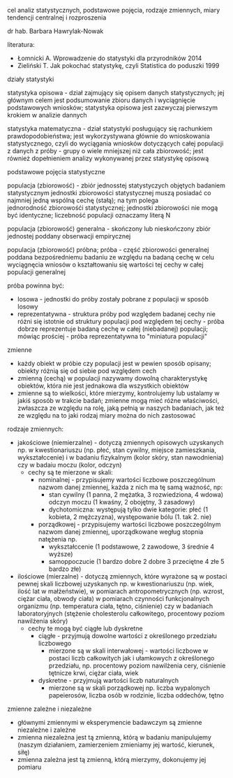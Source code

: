 cel analiz statystycznych, podstawowe pojęcia, rodzaje zmiennych, miary tendencji centralnej i rozproszenia

dr hab. Barbara Hawrylak-Nowak

literatura:

- Łomnicki A. Wprowadzenie do statystyki dla przyrodników 2014
- Zieliński T. Jak pokochać statystykę, czyli Statistica do poduszki 1999

działy statystyki

statystyka opisowa - dział zajmujący się opisem danych statystycznych; jej głównym celem jest podsumowanie zbioru danych i wyciągnięcie podstawowych wniosków; statystyka opisowa jest zazwyczaj pierwszym krokiem w analizie dannych

statystyka matematyczna - dział statystyki posługujący się rachunkiem prawdopodobieństwa; jest wykorzystywana głównie do wnioskowania statystycznego, czyli do wyciągania wniosków dotyczących całej populacji z danych z próby - grupy o wiele mniejszej niż cała zbiorowość; jest również dopełnieniem analizy wykonywanej przez statystykę opisową


podstawowe pojęcia statystyczne

populacja (zbiorowość) - zbiór jednosstej statystyczych objętych badaniem statystycznym
	jednostki zbiorowości statystycznej muszą posiadać co najmniej jedną wspólną cechę (stałą); na tym polega jednorodność zbiorowośći statystycznej; jednostki zbiorowości nie mogą być identyczne; liczebność populacji oznaczamy literą N

populacja (zbiorowość) generalna - skończony lub nieskończony zbiór jednostej poddany obserwacji empirycznej

populacja (zbiorowość) próbna; próba - część zbiorowości generalnej poddana bezpośredniemu badaniu ze względu na badaną cechę w celu wyciągnęcia wniosów o kształtowaniu się wartości tej cechy w całej populacji  generalnej

próba powinna być:
- losowa - jednostki do próby zostały pobrane z populacji w sposób losowy
- reprezentatywna - struktura próby pod względem badanej cechy nie różni się istotnie od struktury populacji pod względem tej cechy - próba dobrze reprezentuje badaną cechę w całej (niebadanej) populacji; mówiąc prościej - próba reprezentatywna to "miniatura populacji"

zmienne
- każdy obiekt w próbie czy populacji jest w pewien sposób opisany; obiekty różnią się od siebie pod względem cech
- zmienną (cechą) w populacji nazywamy dowolną charakterystykę obiektów, która nie jest jednakowa dla wszystkich obiektów
- zmienne są to wielkości, które mierzymy, kontrolujemy lub ustalamy w jakiś sposób w trakcie badań; zmienne mogą mieć różne właściwości, zwłaszcza ze względu na rolę, jaką pełnią w naszych badaniach, jak też ze względu na to jaki rodzaj miary można do nich zastosować

rodzaje zmiennych:
- jakościowe (niemierzalne) - dotyczą zmiennych opisowych uzyskanych np. w kwestionariuszu (np. płeć, stan cywilny, miejsce zamieszkania, wykształccenie) i w badaniu fizykalnym (kolor skóry, stan nawodnienia) czy w badaiu moczu (kolor, odczyn)
	- cechy są te mierzone w skali:
		- nominalnej - przypisujemy wartości liczbowe poszczególnum nazwom danej zmiennej, każda z nich ma tę samą ważność, np:
			- stan cywilny (1 panna, 2 mężatka, 3 rozwiedziona, 4 wdowa) odczyn moczu (1 kwaśny, 2 obojętny, 3 zasadowy)
			- dychotomiczna: występują tylko dwie kategorie: płeć (1 kobieta, 2 mężczyzna), występowanie bólu (1. tak 2. nie)
		- porządkowej - przypisujemy wartości liczbowe poszczególnym nazwom danej zmiennej, uporządkowane wegług stopnia natężenia np.
			- wykształccenie (1 podstawowe, 2 zawodowe, 3 średnie 4 wyższe)
			- samoppoczucie (1 bardzo dobre 2 dobre 3 przeciętne 4 złe 5 bardzo złe)
- ilościowe (mierzalne) - dotyczą zmiennych, które wyrażone są w postaci pewnej skali liczbowej uzyskanych np. w kwestionariuszu (np. wiek, ilość lat w małżeństwie), w pomiarach antropometrycznych (np. wzrost, ciężar ciała, obwody ciała) w pomiarach czynności funkcjonalnych organizmu (np. temperatura ciała, tętno, ciśnienie) czy w badaniach laboratoryjnych (stężenie cholesterolu całkowitego, procentowy poziom nawilżenia skóry)
	- cechy te mogą być ciągłe lub dyskretne
		- ciągłe - przyjmują dowolne wartości z określonego przedziału liczbowego
			- mierzone są w skali interwałowej - wartości liczbowe w postaci liczb całkowitych jak i ułamkowych z określonego przedziału, np. procentowy poziom nawilżenia cery, ciśnienie tętnicze krwi, ciężar ciała, wiek
		- dyskretne - przyjmują wartości liczb naturalnych
			- mierzone są w skali porządkowej np. liczba wypalonych papeierosów, liczba osób w rodzinie, liczba oddechów, tętno

zmienne zależne i niezależne
- głównymi zmiennymi w eksperymencie badawczym są zmienne niezależne i zależne
- zmienna niezależna jest tą zmienną, którą w badaniu manipulujemy (naszym działaniem, zamierzeniem zmieniamy jej wartość, kierunek, siłę)
- zmienna zależna jest tą zmienną, którą mierzymy, dokonujemy jej pomiaru